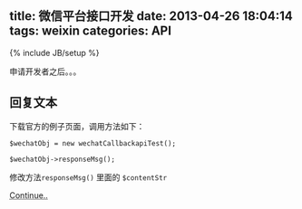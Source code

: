 title: 微信平台接口开发
date: 2013-04-26 18:04:14
tags: weixin
categories: API
---

{% include JB/setup %}



申请开发者之后。。。

## 回复文本

下载官方的例子页面，调用方法如下：

    $wechatObj = new wechatCallbackapiTest();
   
    $wechatObj->responseMsg();

修改方法`responseMsg()` 里面的 `$contentStr`


<abbr title="End of file">Continue..</abbr>